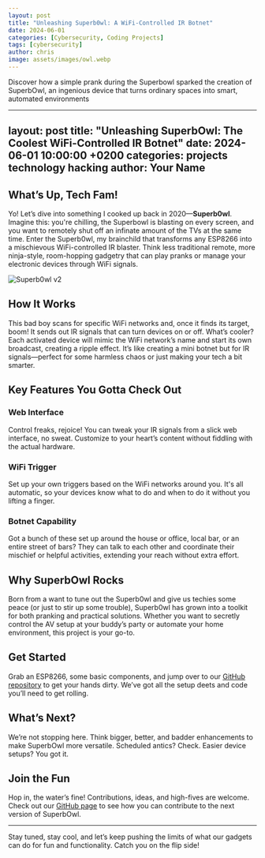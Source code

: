 ```yaml
---
layout: post
title: "Unleashing Superb0wl: A WiFi-Controlled IR Botnet"
date: 2024-06-01
categories: [Cybersecurity, Coding Projects]
tags: [cybersecurity]
author: chris
image: assets/images/owl.webp
---
```


Discover how a simple prank during the Superbowl sparked the creation of SuperbOwl, an ingenious device that turns ordinary spaces into smart, automated environments

---
layout: post
title:  "Unleashing SuperbOwl: The Coolest WiFi-Controlled IR Botnet"
date:   2024-06-01 10:00:00 +0200
categories: projects technology hacking
author: Your Name
---

## What’s Up, Tech Fam!

Yo! Let’s dive into something I cooked up back in 2020—**Superb0wl**. Imagine this: you're chilling, the Superbowl is blasting on every screen, and you  want to remotely shut off an infinate amount of the TVs at the same time. Enter the Superb0wl, my brainchild that transforms any ESP8266 into a mischievous WiFi-controlled IR blaster. Think less traditional remote, more ninja-style, room-hopping gadgetry that can play pranks or manage your electronic devices through WiFi signals. 

![Superb0wl v2](https://github.com/ECTO-1A/SuperbOwl/assets/112792126/cce06009-27d2-444e-85f1-74ca5c52370e)

## How It Works

This bad boy scans for specific WiFi networks and, once it finds its target, boom! It sends out IR signals that can turn devices on or off. What’s cooler? Each activated device will mimic the WiFi network’s name and start its own broadcast, creating a ripple effect. It’s like creating a mini botnet but for IR signals—perfect for some harmless chaos or just making your tech a bit smarter.

## Key Features You Gotta Check Out

### Web Interface
Control freaks, rejoice! You can tweak your IR signals from a slick web interface, no sweat. Customize to your heart’s content without fiddling with the actual hardware.

### WiFi Trigger
Set up your own triggers based on the WiFi networks around you. It's all automatic, so your devices know what to do and when to do it without you lifting a finger.

### Botnet Capability
Got a bunch of these set up around the house or office, local bar, or an entire street of bars? They can talk to each other and coordinate their mischief or helpful activities, extending your reach without extra effort.

## Why SuperbOwl Rocks

Born from a want to tune out the Superb0wl and give us techies some peace (or just to stir up some trouble), Superb0wl has grown into a toolkit for both pranking and practical solutions. Whether you want to secretly control the AV setup at your buddy’s party or automate your home environment, this project is your go-to.

## Get Started

Grab an ESP8266, some basic components, and jump over to our [GitHub repository](https://github.com/ECTO-1A/SuperbOwl) to get your hands dirty. We’ve got all the setup deets and code you’ll need to get rolling.

## What’s Next?

We’re not stopping here. Think bigger, better, and badder enhancements to make SuperbOwl more versatile. Scheduled antics? Check. Easier device setups? You got it.

## Join the Fun

Hop in, the water’s fine! Contributions, ideas, and high-fives are welcome. Check out our [GitHub page](https://github.com/ECTO-1A/SuperbOwl) to see how you can contribute to the next version of SuperbOwl.

---

Stay tuned, stay cool, and let’s keep pushing the limits of what our gadgets can do for fun and functionality. Catch you on the flip side!
